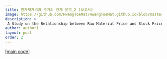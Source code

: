 ```yaml
---
title: 원자재가격과 주가의 관계 분석_2 [보고서]
image: https://github.com/HwangToeMat/HwangToeMat.github.io/blob/master/assets/img/thumbnail/etc-2.jpg?raw=true
description: >
 A Study on the Relationship between Raw Material Price and Stock Price
author: author1
layout: post
order: 2
---
```


<a href="https://github.com/HwangToeMat/Raw-Material-Price-and-Stock-Price">[main code]</a>

